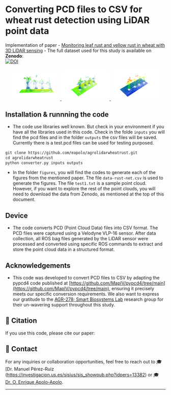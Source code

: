 # Converting PCD files to CSV for wheat rust detection using LiDAR point data
 
Implementation of paper - [Monitoring leaf rust and yellow rust in wheat with 3D LiDAR sensing](#) - The full dataset used for this study is available on **Zenodo**:  
[![DOI](https://zenodo.org/badge/DOI/10.5281/zenodo.14889285.svg)](https://doi.org/10.5281/zenodo.14889285)  




<div align="center">
    <a href="./">
        <img src="src/img.01.jpg" width="30%"/>
    </a>
    <a href="./">
        <img src="src/img.02.jpg" width="30%"/>
    </a>
    <a href="./">
        <img src="src/img.03.jpg" width="30%"/>
    </a>
</div>

## Installation & runnning the code

- The code use libraries well known. But check in your environment if you have all the libraries used in this code. Check in the folde ```inputs``` you will find the pcd files and in the folder ```outputs``` the csv files will be saved. Currently there is a test.pcd files can be used for testing purposed. 
```
git clone https://github.com/eapolo/agrolidarwheatrust.git
cd agrolidarwheatrust
python converter.py inputs outputs
```
- In the folder ```figures```, you will find the codes to generate each of the figures from the mentioned paper. The file ```data-rust-net.csv``` is used to generate the figures. The file ```test1.txt``` is a sample point cloud. However, if you want to explore the rest of the point clouds, you will need to download the data from Zenodo, as mentioned at the top of this document. 

## Device

- The code converts PCD (Point Cloud Data) files into CSV format. The PCD files were captured using a Velodyne VLP-16 sensor. After data collection, all ROS bag files generated by the LiDAR sensor were processed and converted using specific ROS commands to extract and store the point cloud data in a structured format.



## Acknowledgements

- This code was developed to convert PCD files to CSV by adapting the pypcd4 code published at [https://github.com/MapIV/pypcd4/tree/main](https://github.com/MapIV/pypcd4/tree/main), ensuring it precisely meets our specific conversion requirements. We also want to express our gratitude to the [AGR-278; Smart Biosystems Lab](https://smartbiosystemlab.com/team/) research group for their un-wavering support throughout this study.



## 📖 Citation

If you use this code, please cite our paper:




## 📧 Contact

For any inquiries or collaboration opportunities, feel free to reach out to 🎓 [Dr. Manuel Pérez-Ruiz (https://investigacion.us.es/sisius/sis_showpub.php?idpers=13382) or 🎓 [Dr. O. Enrique Apolo-Apolo](https://eapolo.github.io/research/).


---













